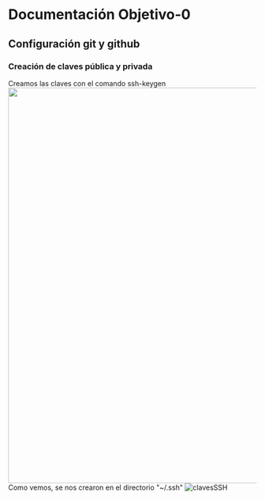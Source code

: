 # Documentación Objetivo-0
## Configuración git y github
### Creación de claves pública y privada
Creamos las claves con el comando ssh-keygen
<img align="center" src="./Objetivo-0/ssh-keygen.png" width="800">
Como vemos, se nos crearon en el directorio "~/.ssh"
<img src="./Objetivo-0/clavesSSH.png" alt="clavesSSH">
